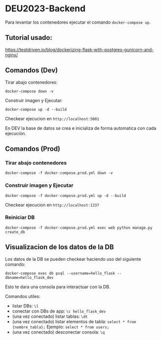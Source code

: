 # DEU2023-Backend

Para levantar los contenedores ejecutar el comando `docker-compose up`.

## Tutorial usado:
https://testdriven.io/blog/dockerizing-flask-with-postgres-gunicorn-and-nginx/

## Comandos (Dev)

Tirar abajo contenedores:
```
docker-compose down -v
```
Construir imagen y Ejecutar:
```
docker-compose up -d --build
```

Checkear ejecucion en `http://localhost:5001`

En DEV la base de datos se crea e inicializa de forma automatica con cada ejecución.

## Comandos (Prod)

### Tirar abajo contenedores
```
docker-compose -f docker-compose.prod.yml down -v
```
### Construir imagen y Ejecutar
```
docker-compose -f docker-compose.prod.yml up -d --build
```
Checkear ejecucion en `http://localhost:1337`

### Reiniciar DB
```
docker-compose -f docker-compose.prod.yml exec web python manage.py create_db
```


## Visualizacion de los datos de la DB

Los datos de la DB se pueden checkear haciendo uso del siguiente comando:
```
docker-compose exec db psql --username=hello_flask --dbname=hello_flask_dev
```
Esto te dara una consola para interactuar con la DB.

Comandos utiles:
- listar DBs: `\l`
- conectar con DBs de app: `\c hello_flask_dev`
- (una vez conectado) listar tablas: `\dt`
- (una vez conectado) listar elementos de tabla: `select * from {nombre_tabla};` Ejemplo: `select * from users;`
- (una vez conectado) desconectar consola: `\q`